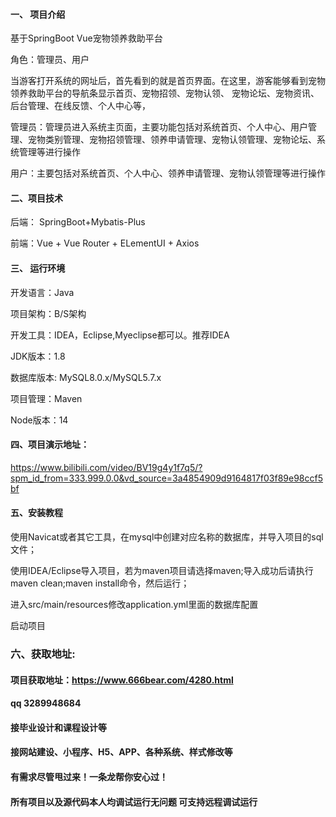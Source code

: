 

#### 一、 项目介绍
基于SpringBoot Vue宠物领养救助平台

角色：管理员、用户

当游客打开系统的网址后，首先看到的就是首页界面。在这里，游客能够看到宠物领养救助平台的导航条显示首页、宠物招领、宠物认领、 宠物论坛、宠物资讯、后台管理、在线反馈、个人中心等，

管理员：管理员进入系统主页面，主要功能包括对系统首页、个人中心、用户管理、宠物类别管理、宠物招领管理、领养申请管理、宠物认领管理、宠物论坛、系统管理等进行操作

用户：主要包括对系统首页、个人中心、领养申请管理、宠物认领管理等进行操作

#### 二、项目技术
后端： SpringBoot+Mybatis-Plus

前端：Vue + Vue Router + ELementUI + Axios

#### 三、 运行环境
开发语言：Java

项目架构：B/S架构

开发工具：IDEA，Eclipse,Myeclipse都可以。推荐IDEA

JDK版本：1.8

数据库版本: MySQL8.0.x/MySQL5.7.x

项目管理：Maven

Node版本：14

#### 四、项目演示地址：

https://www.bilibili.com/video/BV19g4y1f7q5/?spm_id_from=333.999.0.0&vd_source=3a4854909d9164817f03f89e98ccf5bf

#### 五、安装教程
使用Navicat或者其它工具，在mysql中创建对应名称的数据库，并导入项目的sql文件；

使用IDEA/Eclipse导入项目，若为maven项目请选择maven;导入成功后请执行maven clean;maven install命令，然后运行；

进入src/main/resources修改application.yml里面的数据库配置

启动项目


### 六、获取地址:
#### 项目获取地址：https://www.666bear.com/4280.html
#### qq 3289948684
#### 接毕业设计和课程设计等
#### 接网站建设、小程序、H5、APP、各种系统、样式修改等
#### 有需求尽管甩过来！一条龙帮你安心过！
#### 所有项目以及源代码本人均调试运行无问题 可支持远程调试运行




